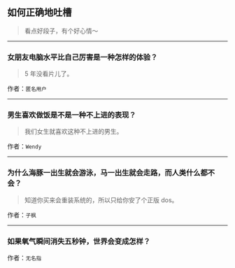 ## 如何正确地吐槽

> 看点好段子，有个好心情～


 
---

### 女朋友电脑水平比自己厉害是一种怎样的体验？

> 5 年没看片儿了。


作者：`匿名用户`

---

### 男生喜欢做饭是不是一种不上进的表现？

> 我们女生就喜欢这种不上进的男生。


作者：`Wendy`

---

### 为什么海豚一出生就会游泳，马一出生就会走路，而人类什么都不会？

> 知道你买来会重装系统的，所以只给你安了个正版 dos。


作者：`子枫`

---

### 如果氧气瞬间消失五秒钟，世界会变成怎样？

> 


作者：`无名指`